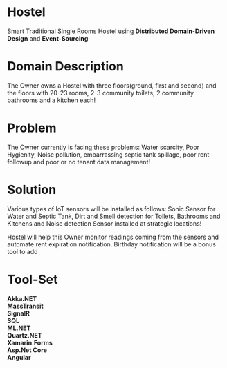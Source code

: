 # Hostel
Smart Traditional Single Rooms Hostel using <b>Distributed Domain-Driven Design</b> and <b>Event-Sourcing</b>

# Domain Description
The Owner owns a Hostel with three floors(ground, first and second) and the floors with 20-23 rooms, 2-3 community toilets, 2 community bathrooms and a kitchen each!

# Problem
The Owner currently is facing these problems: Water scarcity, Poor Hygienity, Noise pollution, embarrassing septic tank spillage, poor rent followup and poor or no tenant data management!

# Solution
Various types of IoT sensors will be installed as follows: Sonic Sensor for Water and Septic Tank, Dirt and Smell detection for Toilets, Bathrooms and Kitchens and Noise detection Sensor installed at strategic locations!

Hostel will help this Owner monitor readings coming from the sensors and automate rent expiration notification. Birthday notification will be a bonus tool to add

# Tool-Set
<b>Akka.NET<br/> 
MassTransit<br/> 
SignalR<br/>
SQL<br/>
ML.NET<br/>
Quartz.NET<br/>
Xamarin.Forms<br/>
Asp.Net Core<br/>
Angular</b>

